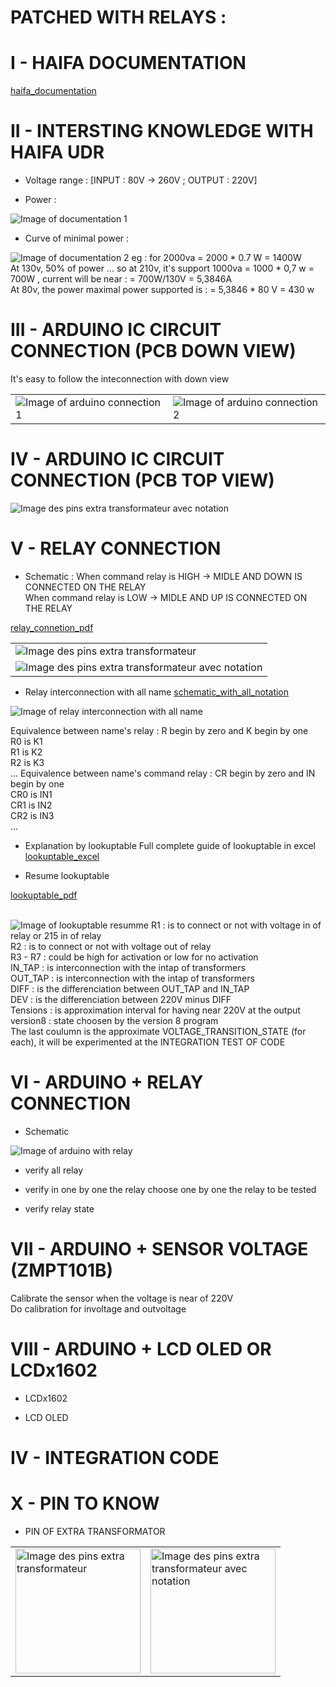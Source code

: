 # PATCHED WITH RELAYS : 
# I - HAIFA DOCUMENTATION
[haifa_documentation](https://github.com/SitrakaResearchAndPOC/electricity_zero_down_time_haifa_udr/blob/main/HAIFA_DOCUMENTATION/All_haifa_documentation.pdf)

# II - INTERSTING KNOWLEDGE WITH HAIFA UDR
* Voltage range : [INPUT : 80V -> 260V ; OUTPUT : 220V]

* Power :
<img src="https://raw.githubusercontent.com/SitrakaResearchAndPOC/electricity_zero_down_time_haifa_udr/main/PATCHED_WITH_RELAY/DOCUMENTATION_INTERESTING_1.jpg"  alt="Image of documentation 1">

* Curve of minimal power :
<img src="https://raw.githubusercontent.com/SitrakaResearchAndPOC/electricity_zero_down_time_haifa_udr/main/PATCHED_WITH_RELAY/DOCUMENTATION_INTERESTING_2.jpg"  alt="Image of documentation 2">
eg : for 2000va = 2000 * 0.7 W = 1400W  </br>
At 130v, 50% of power ... so at 210v, it's support 1000va = 1000 * 0,7 w = 700W , current will be near : = 700W/130V = 5,3846A </br>
At 80v, the power maximal power supported is : = 5,3846 * 80 V = 430 w  </br>
 
# III - ARDUINO IC CIRCUIT CONNECTION (PCB DOWN VIEW)
It's easy to follow the inteconnection with down view
<table>
    <tr>
        <td>
            <img src="https://raw.githubusercontent.com/SitrakaResearchAndPOC/electricity_zero_down_time_haifa_udr/main/PATCHED_WITH_RELAY/ARDUINO_INTERCONNECTION_1.jpg"  alt="Image of arduino connection 1">
        </td>
        <td>
            <img src="https://raw.githubusercontent.com/SitrakaResearchAndPOC/electricity_zero_down_time_haifa_udr/main/PATCHED_WITH_RELAY/ARDUINO_INTERCONNECTION_2.jpg"  alt="Image of arduino connection 2">
        </td>
    </tr>
</table>

# IV - ARDUINO IC CIRCUIT CONNECTION (PCB TOP VIEW)
<img src="https://raw.githubusercontent.com/SitrakaResearchAndPOC/electricity_zero_down_time_haifa_udr/main/PATCHED_WITH_RELAY/ARDUINO_INTECONNECTION_TOP_VIEW.jpg"  alt="Image des pins extra transformateur avec notation">

# V - RELAY CONNECTION
* Schematic :
When command relay is HIGH -> MIDLE AND DOWN IS CONNECTED ON THE RELAY </br>
When command relay is LOW  -> MIDLE AND UP IS CONNECTED ON THE RELAY </br>

[relay_connetion_pdf](https://github.com/SitrakaResearchAndPOC/electricity_zero_down_time_haifa_udr/blob/main/PATCHED_WITH_RELAY/RELAY_INTECONNECTION.pdf)


<table>
    <tr>
        <td>
            <img src="https://raw.githubusercontent.com/SitrakaResearchAndPOC/electricity_zero_down_time_haifa_udr/main/PATCHED_WITH_RELAY/RELAY_INTERCONNECTION_1.JPG" alt="Image des pins extra transformateur">
        </td>
    </tr>
    <tr>
        <td>
            <img src="https://raw.githubusercontent.com/SitrakaResearchAndPOC/electricity_zero_down_time_haifa_udr/main/PATCHED_WITH_RELAY/RELAY_INTERCONNECTION_2.jpg" alt="Image des pins extra transformateur avec notation">
        </td>
    </tr>
</table>

* Relay interconnection with all name
[schematic_with_all_notation](https://github.com/SitrakaResearchAndPOC/electricity_zero_down_time_haifa_udr/blob/main/PATCHED_WITH_RELAY/RELAY_INTECONNECTION_ALL_NAME.pdf)
<img src="https://raw.githubusercontent.com/SitrakaResearchAndPOC/electricity_zero_down_time_haifa_udr/main/PATCHED_WITH_RELAY/RELAY_INTECONNECTION_ALL_NAME.jpg"  alt="Image of relay interconnection with all name">

Equivalence between name's relay : R begin by zero and K begin by one  </br>
R0 is K1 </br>
R1 is K2 </br>
R2 is K3 </br>
...
Equivalence between name's command relay : CR begin by zero and IN begin by one </br>
CR0 is IN1 </br>
CR1 is IN2 </br>
CR2 is IN3 </br>
...

* Explanation by lookuptable
Full complete guide of lookuptable in excel </br>
[lookuptable_excel](https://github.com/SitrakaResearchAndPOC/electricity_zero_down_time_haifa_udr/blob/main/PATCHED_WITH_RELAY/LOOKUPTABLE_HAIFA.xlsx)

* Resume lookuptable

[lookuptable_pdf](https://github.com/SitrakaResearchAndPOC/electricity_zero_down_time_haifa_udr/blob/main/PATCHED_WITH_RELAY/LOOKUPTABLE_HAIFA.pdf)


</br>
<img src="https://github.com/SitrakaResearchAndPOC/electricity_zero_down_time_haifa_udr/blob/main/PATCHED_WITH_RELAY/LOOKUPTABLE_HAIFA.jpg"  alt="Image of lookuptable resumme">
R1 : is to connect or not with voltage in of relay or 215 in of relay </br>
R2 : is to connect or not with voltage out of relay </br>
R3 - R7 : could be high for activation or low for no activation </br>
IN_TAP : is interconnection with the intap of transformers  </br>
OUT_TAP : is interconnection with the intap of transformers  </br>
DIFF : is the differenciation between OUT_TAP and IN_TAP  </br>
DEV : is the differenciation between 220V minus DIFF  </br>
Tensions : is approximation interval for having near 220V at the output  </br>
version8 : state choosen by the version 8 program </br>
The last coulumn is the approximate VOLTAGE_TRANSITION_STATE (for each), it will be experimented at the INTEGRATION TEST OF CODE </br>



# VI - ARDUINO + RELAY CONNECTION
* Schematic
<img src="https://raw.githubusercontent.com/SitrakaResearchAndPOC/electricity_zero_down_time_haifa_udr/main/PATCHED_WITH_RELAY/ARDUINO_RELAY.jpg"  alt="Image of arduino with relay">

* verify all relay

* verify in one by one the relay
 choose one by one the relay to be tested



* verify relay state
 

# VII - ARDUINO + SENSOR VOLTAGE (ZMPT101B)
Calibrate the sensor when the voltage is near of 220V </br>
Do calibration for involtage and outvoltage </br>

# VIII - ARDUINO + LCD OLED OR LCDx1602
* LCDx1602

* LCD OLED

# IV - INTEGRATION CODE


# X - PIN TO KNOW
* PIN OF EXTRA TRANSFORMATOR
<table>
    <tr>
        <td>
            <img src="https://raw.githubusercontent.com/SitrakaResearchAndPOC/electricity_zero_down_time_haifa_udr/main/PATCHED_WITH_RELAY/PIN_EXTRA_TRANSFO.jpg" width="200" alt="Image des pins extra transformateur">
        </td>
        <td>
            <img src="https://raw.githubusercontent.com/SitrakaResearchAndPOC/electricity_zero_down_time_haifa_udr/main/PATCHED_WITH_RELAY/PIN_EXTRA_TRANSFO_NOTATION.jpg" width="200" alt="Image des pins extra transformateur avec notation">
        </td>
    </tr>
</table>
